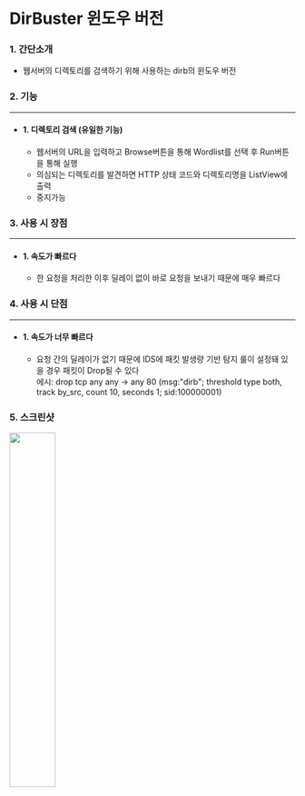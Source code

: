 DirBuster 윈도우 버전
===========

### 1. 간단소개
- 웹서버의 디렉토리를 검색하기 위해 사용하는 dirb의 윈도우 버전

### 2. 기능

-------------------------

- #### 1. 디렉토리 검색 (유일한 기능)
	- 웹서버의 URL을 입력하고 Browse버튼을 통해 Wordlist를 선택 후 Run버튼을 통해 실행
	- 의심되는 디렉토리를 발견하면 HTTP 상태 코드와 디렉토리명을 ListView에 출력
	- 중지가능
  	

### 3. 사용 시 장점

----------------------

- #### 1. 속도가 빠르다
	- 한 요청을 처리한 이후 딜레이 없이 바로 요청을 보내기 때문에 매우 빠르다


### 4. 사용 시 단점
--------------

- #### 1. 속도가 너무 빠르다
	- 요청 간의 딜레이가 없기 때문에 IDS에 패킷 발생량 기반 탐지 룰이 설정돼 있을 경우 패킷이 Drop될 수 있다 <br/>에시: drop tcp any any -> any 80 (msg:"dirb"; threshold type both, track by_src, count 10, seconds 1; sid:100000001)
	
### 5. 스크린샷

<img src="https://user-images.githubusercontent.com/25945755/152683204-8486d59a-d007-4bbe-bdd1-946af9e108e1.png" width="40%" height="40%"/>
